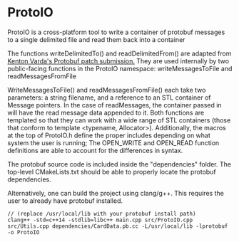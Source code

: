# ProtoIO
ProtoIO is a cross-platform tool to write a container of protobuf messages to a single delimited file and read them back into a container

The functions writeDelimitedTo() and readDelimitedFrom() are adapted from [Kenton Varda's Protobuf patch submission.](https://stackoverflow.com/questions/2340730/are-there-c-equivalents-for-the-protocol-buffers-delimited-i-o-functions-in-ja/22927149#22927149)
They are used internally by two public-facing functions in the ProtoIO namespace: writeMessagesToFile and readMessagesFromFile

WriteMessagesToFile() and readMessagesFromFile() each take two parameters: a string filename, and a reference to an STL container of Message pointers. 
In the case of readMessages, the container passed in will have the read message data appended to it.
Both functions are templated so that they can work with a wide range of STL containers (those that conform to template <typename, Allocator>). 
Additionally, the macros at the top of ProtoIO.h define the proper includes depending on what system the user is running; The OPEN_WRITE and OPEN_READ function definitions are able to account for the differences in syntax.

The protobuf source code is included inside the "dependencies" folder. The top-level CMakeLists.txt should be able to properly locate the protobuf dependencies. 

Alternatively, one can build the project using clang/g++. This requires the user to already have protobuf installed.

    // (replace /usr/local/lib with your protobuf install path)
    clang++ -std=c++14 -stdlib=libc++ main.cpp src/ProtoIO.cpp src/Utils.cpp dependencies/CardData.pb.cc -L/usr/local/lib -lprotobuf -o ProtoIO
